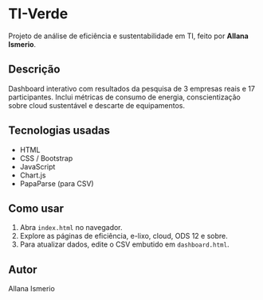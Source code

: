 # TI-Verde

Projeto de análise de eficiência e sustentabilidade em TI, feito por **Allana Ismerio**.

## Descrição
Dashboard interativo com resultados da pesquisa de 3 empresas reais e 17 participantes. Inclui métricas de consumo de energia, conscientização sobre cloud sustentável e descarte de equipamentos.

## Tecnologias usadas
- HTML
- CSS / Bootstrap
- JavaScript
- Chart.js
- PapaParse (para CSV)

## Como usar
1. Abra `index.html` no navegador.
2. Explore as páginas de eficiência, e-lixo, cloud, ODS 12 e sobre.
3. Para atualizar dados, edite o CSV embutido em `dashboard.html`.

## Autor
Allana Ismerio
